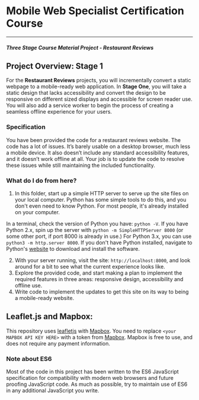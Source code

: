 <!---

#Restaurant Review Project
---
##Introduction

##Technical Notes

**Be aware to avoid storing a personal API key within the repo a critical Mapbox API key is referenced to in a Gitignored JS config file. You can find the references to this script's object property in main.js and restaurant_info.js `config.MAPBOX_API`. The config script is included within index.html, so you may want to simply add your own API key in place of the object reference and delete the script inclusion from the HTML. The project will not work properly until you add a functioning Mapbox API key in place of `config.MAPBOX_API`.**

Simply clone the project from (here on Github)[https://github.com/hfmckenna/mws-restaurant-stage-1]. Within the created directory you can start a local server through whatever method you like best. Python is one simple solution:

1. If you don't have it already download and install Python from python.org then:
- From within your install directory on the command line run `python3 -m http.server 8000`
- Python 2 users will need SimpleHTTPServer installed and run `python -m SimpleHTTPServer 8000`
- Windows users be aware you will want to add Python to PATH, this is part of the .exe installer method when you first install.
2. Visit `http://localhost:8000` in your browser.

 !--->

# Mobile Web Specialist Certification Course
---
#### _Three Stage Course Material Project - Restaurant Reviews_

## Project Overview: Stage 1

For the **Restaurant Reviews** projects, you will incrementally convert a static webpage to a mobile-ready web application. In **Stage One**, you will take a static design that lacks accessibility and convert the design to be responsive on different sized displays and accessible for screen reader use. You will also add a service worker to begin the process of creating a seamless offline experience for your users.

### Specification

You have been provided the code for a restaurant reviews website. The code has a lot of issues. It’s barely usable on a desktop browser, much less a mobile device. It also doesn’t include any standard accessibility features, and it doesn’t work offline at all. Your job is to update the code to resolve these issues while still maintaining the included functionality. 

### What do I do from here?

1. In this folder, start up a simple HTTP server to serve up the site files on your local computer. Python has some simple tools to do this, and you don't even need to know Python. For most people, it's already installed on your computer. 

In a terminal, check the version of Python you have: `python -V`. If you have Python 2.x, spin up the server with `python -m SimpleHTTPServer 8000` (or some other port, if port 8000 is already in use.) For Python 3.x, you can use `python3 -m http.server 8000`. If you don't have Python installed, navigate to Python's [website](https://www.python.org/) to download and install the software.

2. With your server running, visit the site: `http://localhost:8000`, and look around for a bit to see what the current experience looks like.
3. Explore the provided code, and start making a plan to implement the required features in three areas: responsive design, accessibility and offline use.
4. Write code to implement the updates to get this site on its way to being a mobile-ready website.

## Leaflet.js and Mapbox:

This repository uses [leafletjs](https://leafletjs.com/) with [Mapbox](https://www.mapbox.com/). You need to replace `<your MAPBOX API KEY HERE>` with a token from [Mapbox](https://www.mapbox.com/). Mapbox is free to use, and does not require any payment information. 

### Note about ES6

Most of the code in this project has been written to the ES6 JavaScript specification for compatibility with modern web browsers and future proofing JavaScript code. As much as possible, try to maintain use of ES6 in any additional JavaScript you write. 



